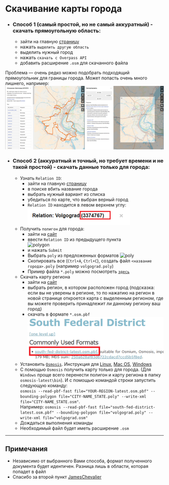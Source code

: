 # Скачивание карты города

- ### Способ 1 (самый простой, но не самый аккуратный) - скачать прямоугольную область:
  - зайти на главную [страницу](https://www.openstreetmap.org/export#map=9/59.9667/30.4184)
  - нажать `выделить другую область`
  - выделить нужный город
  - нажать `скачать с Overpass API`
  - добавить расширение `.osm` для скачанного файла 

Проблема — очень редко можно подобрать подходящий прямоугольник для границы города. Может попасть очень много лишнего, например:
![bounds](resources/bounds.jpg "Ну очень много лишнего")

- ### Способ 2 (аккуратный и точный, но требует времени и не такой простой) - скачать данные только для города:
  - Узнать `Relation ID`:
    - зайти на главную [страницу](https://www.openstreetmap.org/export#map=9/59.9667/30.4184)
    - в поиске вбить название города
    - выбрать нужный вариант из списка
    - убедиться по карте, что выбран верный город
    - `Relation ID` находится в левом верхнем углу:  
    ![relation](resources/relation_id.png "Relation ID")
  - Получить `полигон` для города:
    - зайти на [сайт](http://polygons.openstreetmap.fr/)
    - ввести `Relation ID` из предыдущего пункта  
    ![polygon](https://raw.githubusercontent.com/JamesChevalier/cities/master/images/howto5.png)
    - и нажать `Submit`
    - Выбрать `poly` из предложенных форматов
    ![poly](https://raw.githubusercontent.com/JamesChevalier/cities/master/images/howto6.png)
    - Скопировать все (`Ctrl+A`, `Ctrl+C`), создать файл `<название города>.poly` (например `volgograd.poly`)
    - Пример файла `*.poly` можно посмотреть [`здесь`](../data/volgograd.poly)
  - Скачать карту региона
    - зайти на [сайт](https://download.geofabrik.de/russia.html)
    - выбрать регион, в котором расположен город (подсказка: если вы не уверены в регионе, то по нажатию на регион в новой странице откроется карта с выделенным регионом, где вы можете проверить принадлежит ли данному региону ваш город)
    - скачать в формате `*.osm.pbf`  
     ![osm](resources/osm.png)
  - Установить [`Osmosis`](https://wiki.openstreetmap.org/wiki/Osmosis). Инструкция для [Linux](https://wiki.openstreetmap.org/wiki/Osmosis/Installation#Linux), [Mac OS](https://wiki.openstreetmap.org/wiki/Osmosis/Installation#OS_X), [Windows](https://wiki.openstreetmap.org/wiki/Osmosis/Quick_Install_(Windows))
  - С помощью `Osmosis` получить карту только для города. (Для `Windows` проще всего перенести полигон и карту региона в папку `osmosis-latest\bin`). И с помощью командой строки запустить следующую команду:  
  `osmosis --read-pbf-fast file="YOUR-REGION-latest.osm.pbf" --bounding-polygon file="CITY-NAME_STATE.poly" --write-xml file="CITY-NAME_STATE.osm"`.  
  Например: `osmosis --read-pbf-fast file="south-fed-district-latest.osm.pbf" --bounding-polygon file="volgograd.poly" --write-xml file="volgograd.osm"`
  - Дождаться выполнения команды
  - Необходимый файл будет иметь расширение `.osm`

___

## Примечания
- Независимо от выбранного Вами способа, формат полученного документа будет идентичен. Разница лишь в области, которая попадет в файл
- Спасибо за второй пункт [JamesChevalier](https://github.com/JamesChevalier/cities)
